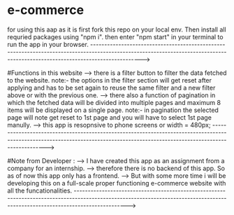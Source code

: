 # e-commerce
for using this aap as it is first fork this repo on your local env. 
Then install all requried packages using "npm i".
then enter "npm start" in your terminal to run the app in your browser.
------------------------------------------------------------------------------------------------------------------------------------------------------------------------------>

#Functions in this website
--> there is a filter button to filter the data fetched to the website.
    note:- the options in the filter section will get reset after applying and has to be set again to reuse the same filter and a new filter above or with the previous one.
--> there also a function of pagination in which the fetched data will be divided into multiple pages and maximum 8 items will be displayed on a single page. 
    note:- in pagination the selected page will note get reset to 1st page and you will have to select 1st page manully.
--> this app is resopnsive to phone screens or width = 480px;
------------------------------------------------------------------------------------------------------------------------------------------------------------------------------->


#Note from Developer :
--> I have created this app as an assignment from a company for an internship.
--> therefore there is no backend of this app. So as of now this app only has a frontend.
--> But with some more time i will be developing this on a full-scale proper functioning e-commerce website with all the funcationalities.
------------------------------------------------------------------------------------------------------------------------------------------------------------------------------->
